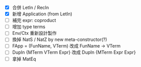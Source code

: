 + [X] 合併 LetIn / RecIn
+ [X] 新增 Application (from LetIn)
+ [ ] 補完 expr: coproduct 
+ [ ] 增加 type terms
+ [ ] Env/Ctx 重新設計製作
+ [ ] 換掉 NatS / NatZ by new meta-constructor(?)
+ [ ] FApp = (FunName, VTerm) 改成 FunName -> VTerm
+ [ ] DupIn {MTerm VTerm Expr} 改成 DupIn {MTerm Expr Expr}
+ [ ] 拿掉 MatEq

